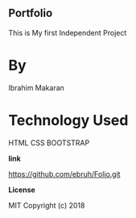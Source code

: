 ## Portfolio

This is My first Independent Project

# By

Ibrahim Makaran

# Technology Used

HTML CSS BOOTSTRAP

**link**

https://github.com/ebruh/Folio.git

**License**


MIT Copyright (c) 2018
